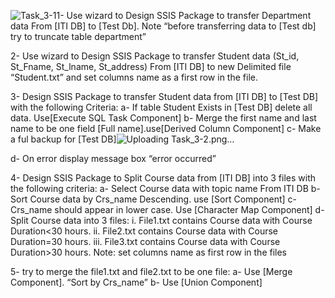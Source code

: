 ![Task_3-1](https://github.com/Mina-Khalil/SSIS-Packages/assets/81432825/8df5e9d4-ac1d-440e-aeb0-8746af993702)1-	Use wizard to Design SSIS Package to transfer Department data From [ITI DB] to [Test Db]. 
Note “before transferring data to [Test db] try to truncate table department”

2-	Use wizard to Design SSIS Package to transfer Student data (St_id, St_Fname, St_lname, St_address) From [ITI DB] to new Delimited file “Student.txt” and set columns name as a first row in the file.

3-	Design SSIS Package to transfer Student data from [ITI DB] to [Test DB] with the following Criteria:
  a-	If table Student Exists in [Test DB] delete all data. Use[Execute SQL Task Component]
  b-	Merge the first name and last name to be one field [Full name].use[Derived Column Component]
  c-	Make a ful backup for [Test DB]![Uploading Task_3-2.png…]()


  d-	On error  display message box “error occurred”

4-	Design SSIS Package to Split Course data from [ITI DB] into 3 files with the following criteria:
  a-	Select Course data with topic name From ITI DB
  b-	Sort Course data by Crs_name Descending. use [Sort Component]
  c-	Crs_name should appear in lower case. Use [Character Map Component] 
  d-	Split Course data into 3 files:
     i.	File1.txt contains Course data with Course Duration<30 hours.
    ii.	File2.txt contains Course data with Course Duration=30 hours.
    iii.	File3.txt contains Course data with Course Duration>30 hours.
      Note: set columns name as first row in the files

5-	try to merge the file1.txt and file2.txt to be one file:
  a-	Use [Merge Component]. “Sort by Crs_name”
  b-	Use [Union Component]
